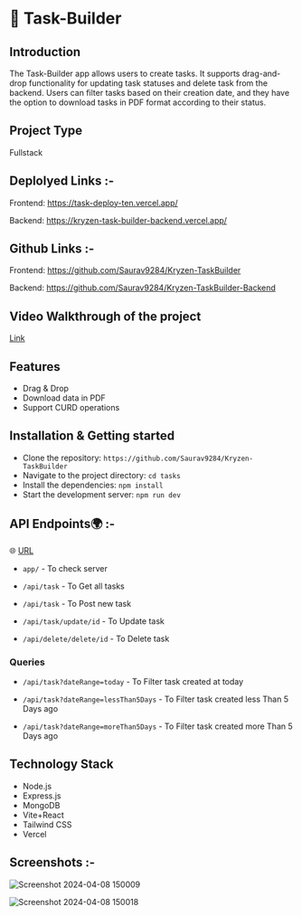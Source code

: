 # 📝 Task-Builder

## Introduction

The Task-Builder app allows users to create tasks. It supports drag-and-drop functionality for updating task statuses and delete task from the backend. Users can filter tasks based on their creation date, and they have the option to download tasks in PDF format according to their status.

## Project Type

Fullstack

## Deplolyed Links :- 

Frontend: https://task-deploy-ten.vercel.app/

Backend: https://kryzen-task-builder-backend.vercel.app/

## Github Links :- 

Frontend: https://github.com/Saurav9284/Kryzen-TaskBuilder

Backend: https://github.com/Saurav9284/Kryzen-TaskBuilder-Backend


## Video Walkthrough of the project

<a href='https://drive.google.com/file/d/1-o7EYz50GF-m499sTKoA6x9WfjSfXLOT/view?usp=drive_link'>Link</a>

## Features

- Drag & Drop
- Download data in PDF 
- Support CURD operations

## Installation & Getting started

   - Clone the repository:  `https://github.com/Saurav9284/Kryzen-TaskBuilder` 
   - Navigate to the project directory:   `cd tasks` 
   - Install the dependencies:   `npm install` 
   - Start the development server:   `npm run dev`

## API Endpoints🌍 :-

🌐 <a href='https://kryzen-task-builder-backend.vercel.app/'>URL</a>

- `app/` - To check server

- `/api/task` - To Get all tasks

- `/api/task` - To Post new task

- `/api/task/update/id` - To Update task

- `/api/delete/delete/id` - To Delete task

### Queries

- `/api/task?dateRange=today` - To Filter task created at today

- `/api/task?dateRange=lessThan5Days` - To Filter task created less Than 5 Days ago

- `/api/task?dateRange=moreThan5Days` - To Filter task created more Than 5 Days ago




## Technology Stack

- Node.js
- Express.js
- MongoDB
- Vite+React
- Tailwind CSS
- Vercel

## Screenshots :-

![Screenshot 2024-04-08 150009](https://github.com/Saurav9284/Kryzen-TaskBuilder/assets/135011685/e9d619d4-ae0f-44db-87ce-decf783f8ecf)


![Screenshot 2024-04-08 150018](https://github.com/Saurav9284/Kryzen-TaskBuilder/assets/135011685/90020790-2699-4ce1-93d5-9f45bde4345b)

